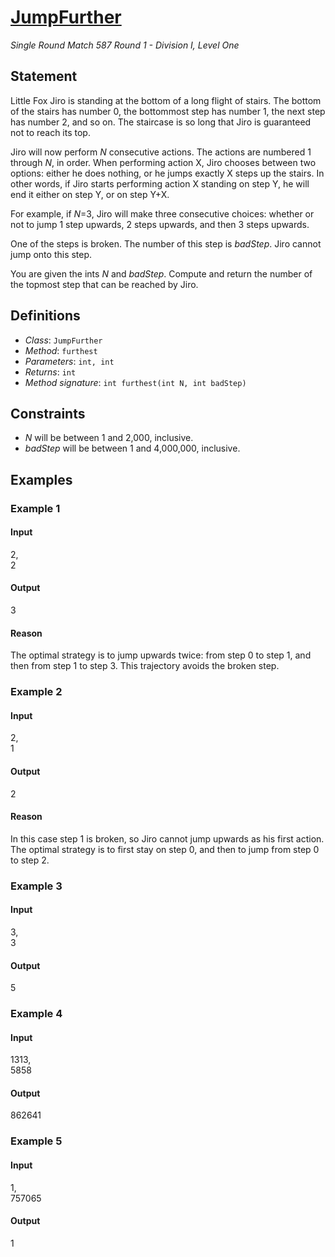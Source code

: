 # [JumpFurther](/tc?module=ProblemDetail&rd=15699&pm=12300)
*Single Round Match 587 Round 1 - Division I, Level One*

## Statement
Little Fox Jiro is standing at the bottom of a long flight of stairs.
The bottom of the stairs has number 0, the bottommost step has number 1, the next step has number 2, and so on.
The staircase is so long that Jiro is guaranteed not to reach its top.

Jiro will now perform *N* consecutive actions.
The actions are numbered 1 through *N*, in order.
When performing action X, Jiro chooses between two options: either he does nothing, or he jumps exactly X steps up the stairs.
In other words, if Jiro starts performing action X standing on step Y, he will end it either on step Y, or on step Y+X.

For example, if *N*=3, Jiro will make three consecutive choices: whether or not to jump 1 step upwards, 2 steps upwards, and then 3 steps upwards.

One of the steps is broken.
The number of this step is *badStep*.
Jiro cannot jump onto this step.

You are given the ints *N* and *badStep*.
Compute and return the number of the topmost step that can be reached by Jiro.

## Definitions
- *Class*: `JumpFurther`
- *Method*: `furthest`
- *Parameters*: `int, int`
- *Returns*: `int`
- *Method signature*: `int furthest(int N, int badStep)`

## Constraints
- *N* will be between 1 and 2,000, inclusive.
- *badStep* will be between 1 and 4,000,000, inclusive.

## Examples
### Example 1
#### Input
<c>2,<br />2</c>
#### Output
<c>3</c>
#### Reason
The optimal strategy is to jump upwards twice: from step 0 to step 1, and then from step 1 to step 3. This trajectory avoids the broken step.

### Example 2
#### Input
<c>2,<br />1</c>
#### Output
<c>2</c>
#### Reason
In this case step 1 is broken, so Jiro cannot jump upwards as his first action. The optimal strategy is to first stay on step 0, and then to jump from step 0 to step 2.

### Example 3
#### Input
<c>3,<br />3</c>
#### Output
<c>5</c>
### Example 4
#### Input
<c>1313,<br />5858</c>
#### Output
<c>862641</c>
### Example 5
#### Input
<c>1,<br />757065</c>
#### Output
<c>1</c>

